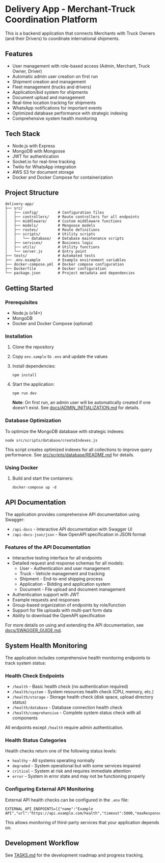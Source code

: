 # Delivery App - Merchant-Truck Coordination Platform

This is a backend application that connects Merchants with Truck Owners (and their Drivers) to coordinate international shipments.

## Features

- User management with role-based access (Admin, Merchant, Truck Owner, Driver)
- Automatic admin user creation on first run
- Shipment creation and management
- Fleet management (trucks and drivers)
- Application/bid system for shipments
- Document upload and management
- Real-time location tracking for shipments
- WhatsApp notifications for important events
- Optimized database performance with strategic indexing
- Comprehensive system health monitoring

## Tech Stack

- Node.js with Express
- MongoDB with Mongoose
- JWT for authentication
- Socket.io for real-time tracking
- Twilio for WhatsApp integration
- AWS S3 for document storage
- Docker and Docker Compose for containerization

## Project Structure

```
delivery-app/
├── src/
│   ├── config/         # Configuration files
│   ├── controllers/    # Route controllers for all endpoints
│   ├── middleware/     # Custom middleware functions
│   ├── models/         # Mongoose models
│   ├── routes/         # Route definitions
│   ├── scripts/        # Utility scripts
│   │   └── database/   # Database maintenance scripts
│   ├── services/       # Business logic
│   ├── utils/          # Utility functions
│   └── server.js       # Entry point
├── tests/              # Automated tests
├── .env.example        # Example environment variables
├── docker-compose.yml  # Docker compose configuration
├── Dockerfile          # Docker configuration
└── package.json        # Project metadata and dependencies
```

## Getting Started

### Prerequisites

- Node.js (v14+)
- MongoDB
- Docker and Docker Compose (optional)

### Installation

1. Clone the repository
2. Copy `env.sample` to `.env` and update the values
3. Install dependencies:
   ```
   npm install
   ```
4. Start the application:
   ```
   npm run dev
   ```
   
   **Note**: On first run, an admin user will be automatically created if one doesn't exist. See [docs/ADMIN_INITIALIZATION.md](docs/ADMIN_INITIALIZATION.md) for details.

### Database Optimization

To optimize the MongoDB database with strategic indexes:

```
node src/scripts/database/createIndexes.js
```

This script creates optimized indexes for all collections to improve query performance. See [src/scripts/database/README.md](src/scripts/database/README.md) for details.

### Using Docker

1. Build and start the containers:
   ```
   docker-compose up -d
   ```

## API Documentation

The application provides comprehensive API documentation using Swagger:

- `/api-docs` - Interactive API documentation with Swagger UI
- `/api-docs-json/json` - Raw OpenAPI specification in JSON format

### Features of the API Documentation

- Interactive testing interface for all endpoints
- Detailed request and response schemas for all models:
  - User - Authentication and user management
  - Truck - Vehicle management and tracking
  - Shipment - End-to-end shipping process
  - Application - Bidding and application system
  - Document - File upload and document management
- Authentication support with JWT
- Example requests and responses
- Group-based organization of endpoints by role/function
- Support for file uploads with multi-part form data
- Ability to download the OpenAPI specification

For more details on using and extending the API documentation, see [docs/SWAGGER_GUIDE.md](docs/SWAGGER_GUIDE.md).

## System Health Monitoring

The application includes comprehensive health monitoring endpoints to track system status:

### Health Check Endpoints

- `/health` - Basic health check (no authentication required)
- `/health/system` - System resources health check (CPU, memory, etc.)
- `/health/storage` - Storage health check (disk space, upload directory status)
- `/health/database` - Database connection health check
- `/health/comprehensive` - Complete system status check with all components

All endpoints except `/health` require admin authentication.

### Health Status Categories

Health checks return one of the following status levels:

- `healthy` - All systems operating normally
- `degraded` - System operational but with some services impaired
- `critical` - System at risk and requires immediate attention
- `error` - System in error state and may not be functioning properly

### Configuring External API Monitoring

External API health checks can be configured in the `.env` file:

```
EXTERNAL_API_ENDPOINTS=[{"name":"Example API","url":"https://api.example.com/health","timeout":5000,"maxResponseTime":2000}]
```

This allows monitoring of third-party services that your application depends on.

## Development Workflow

See [TASKS.md](./TASKS.md) for the development roadmap and progress tracking.
